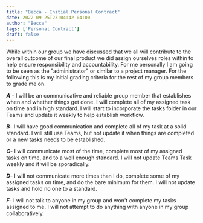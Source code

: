 ```yaml
---
title: "Becca - Initial Personal Contract"
date: 2022-09-25T23:04:42-04:00
author: "Becca"
tags: ['Personal Contract']
draft: false
---
```

While within our group we have discussed that we all will contribute to the overall outcome of our final product we did assign ourselves roles within to help ensure responsibility and accountability. For me personally I am going to be seen as the "administrator" or similar to a project manager. For the following this is my initial grading criteria for the rest of my group members to grade me on.

***A*** - I will be an communicative and reliable group member that establishes when and whether things get done. I will complete all of my assigned task on time and in high standard. I will start to incorporate the tasks folder in our Teams and update it weekly to help establish workflow.

***B***- I will have good communication and complete all of my task at a solid standard. I will still use Teams, but not update it when things are completed or a new tasks needs to be established.

***C***- I will communicate most of the time, complete most of my assigned tasks on time, and to a well enough standard. I will not update Teams Task weekly and it will be sporadically.

***D***- I will not communicate more times than I do, complete some of my assigned tasks on time, and do the bare minimum for them. I will not update tasks and hold no one to a standard.

***F***- I will not talk to anyone in my group and won't complete my tasks assigned to me. I will not attempt to do anything with anyone in my group collaboratively.

